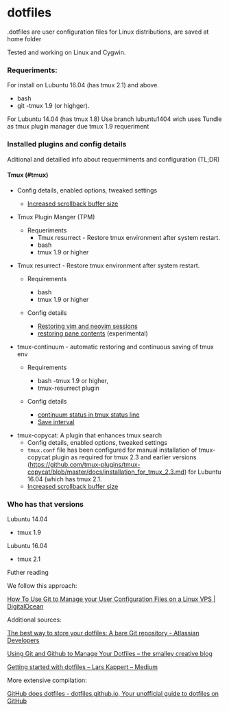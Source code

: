 # dotfiles
.dotfiles are user configuration files for Linux distributions, are saved at home folder

Tested and working on Linux and Cygwin.

### Requeriments:
For install on Lubuntu 16.04 (has tmux 2.1) and above.
- bash
- git
-tmux 1.9 (or highger).

For Lubuntu 14.04  (has tmux 1.8)
Use branch lubuntu1404 wich uses Tundle as tmux plugin manager due tmux 1.9 requeriment

### Installed plugins and config details
Aditional and detailled info about requermiments and configuration (TL;DR)    

#### Tmux (#tmux)
* Config details, enabled options, tweaked settings      
  - [Increased scrollback buffer size](https://stackoverflow.com/questions/18760281/how-to-increase-scrollback-buffer-size-in-tmux)

* Tmux Plugin Manger (TPM)
  * Requeriments
    - Tmux resurrect - Restore tmux environment after system restart.
    - bash
    - tmux 1.9 or higher

* Tmux resurrect - Restore tmux environment after system restart.
  * Requirements
    - bash
    - tmux 1.9 or higher

  * Config details
    - [Restoring vim and neovim sessions](https://github.com/tmux-plugins/tmux-resurrect/blob/master/docs/restoring_vim_and_neovim_sessions.md)
    - [restoring pane contents](https://github.com/tmux-plugins/tmux-resurrect/blob/master/docs/restoring_pane_contents.md) (experimental)

- tmux-continuum - automatic restoring and continuous saving of tmux env
  * Requirements
    - bash
    -tmux 1.9 or higher,
    - tmux-resurrect plugin

  * Config details
    - [continuum status in tmux status line](https://github.com/tmux-plugins/tmux-continuum/blob/master/docs/continuum_status.md)
    - [Save interval](https://github.com/tmux-plugins/tmux-continuum/issues/24)

* tmux-copycat: A plugin that enhances tmux search 
    * Config details, enabled options, tweaked settings
    - `tmux.conf` file has been configured for manual installation of tmux-copycat plugin as required for tmux 2.3 and earlier versions (https://github.com/tmux-plugins/tmux-copycat/blob/master/docs/installation_for_tmux_2.3.md) for Lubuntu 16.04 (which has tmux 2.1.
    - [Increased scrollback buffer size](#tmux)

### Who has that versions
Lubuntu 14.04
- tmux 1.9

Lubuntu 16.04
- tmux 2.1

Futher reading

We follow this approach:

[How To Use Git to Manage your User Configuration Files on a Linux VPS | DigitalOcean](https://www.digitalocean.com/community/tutorials/how-to-use-git-to-manage-your-user-configuration-files-on-a-linux-vps)

Additional sources:

[The best way to store your dotfiles: A bare Git repository - Atlassian Developers](https://developer.atlassian.com/blog/2016/02/best-way-to-store-dotfiles-git-bare-repo/)

[Using Git and Github to Manage Your Dotfiles – the smalley creative blog](http://blog.smalleycreative.com/tutorials/using-git-and-github-to-manage-your-dotfiles/)

[Getting started with dotfiles – Lars Kappert – Medium](https://medium.com/@webprolific/getting-started-with-dotfiles-43c3602fd789)

More extensive compilation:

[GitHub does dotfiles - dotfiles.github.io, Your unofficial guide to dotfiles on GitHub](https://dotfiles.github.io/)
